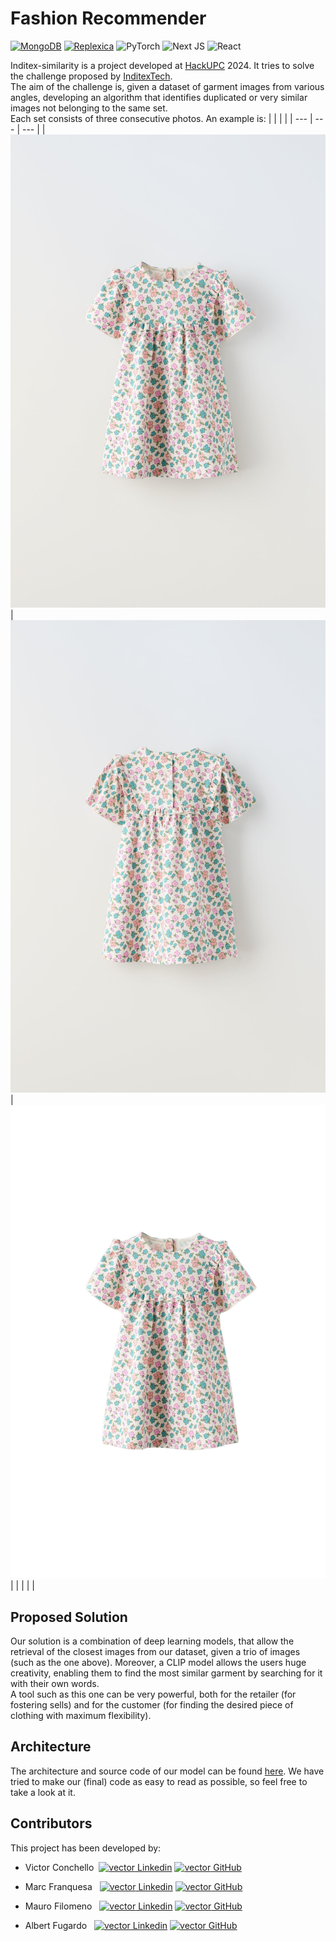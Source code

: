 # Fashion Recommender

[![MongoDB](https://img.shields.io/badge/MongoDB-4EA94B?style=for-the-badge&logo=mongodb&logoColor=white)](https://www.mongodb.com/)     [![Replexica](https://img.shields.io/badge/-REPLEXICA-black)](https://replexica.com/en)
![PyTorch](https://img.shields.io/badge/PyTorch-%23EE4C2C.svg?style=for-the-badge&logo=PyTorch&logoColor=white)
![Next JS](https://img.shields.io/badge/Next-black?style=for-the-badge&logo=next.js&logoColor=white)
![React](https://img.shields.io/badge/react-%2320232a.svg?style=for-the-badge&logo=react&logoColor=%2361DAFB)


Inditex-similarity is a project developed at [HackUPC](https://hackupc.com/) 2024. It tries to solve the challenge proposed by [InditexTech](https://www.zaratalent.com/es/tech/). <br>
The aim of the challenge is, given a dataset of garment images from various angles, developing an algorithm that identifies duplicated or very similar images not belonging to the same set. <br> Each set consists of three consecutive photos. An example is:
| | | |
| --- | --- | --- |
| ![Image 1](images/img1.jpg) | ![Image 2](images/img2.jpg) | ![Image 3](images/img3.jpg) |
| | | |

## Proposed Solution
Our solution is a combination of deep learning models, that allow the retrieval of the closest images from our dataset, given a trio of images (such as the one above). Moreover, a CLIP model allows the users huge creativity, enabling them to find the most similar garment by searching for it with their own words. <br>
A tool such as this one can be very powerful, both for the retailer (for fostering sells) and for the customer (for finding the desired piece of clothing with maximum flexibility). 

## Architecture
The architecture and source code of our model can be found [here](src). We have tried to make our (final) code as easy to read as possible, so feel free to take a look at it.

## Contributors
This project has been developed by:

* Victor Conchello &nbsp;[![vector](https://i.stack.imgur.com/gVE0j.png) Linkedin](https://www.linkedin.com/in/victor-conchello-vendrell/) [![vector](https://i.stack.imgur.com/tskMh.png) GitHub](https://github.com/Victoriano012)

* Marc Franquesa &nbsp; [![vector](https://i.stack.imgur.com/gVE0j.png) Linkedin](https://www.linkedin.com/in/marc-franquesa-0015661b2/) [![vector](https://i.stack.imgur.com/tskMh.png) GitHub](https://github.com/marcfranquesa)


* Mauro Filomeno &nbsp; [![vector](https://i.stack.imgur.com/gVE0j.png) Linkedin](https://www.linkedin.com/in/maurofilomeno/) [![vector](https://i.stack.imgur.com/tskMh.png) GitHub](https://github.com/maurofr)

* Albert Fugardo &nbsp; [![vector](https://i.stack.imgur.com/gVE0j.png) Linkedin](https://www.linkedin.com/in/albert-fugardo-cortada-575381205/) [![vector](https://i.stack.imgur.com/tskMh.png) GitHub](https://github.com/AlbertFugardo)





